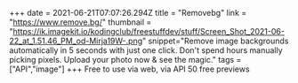 +++
date = 2021-06-21T07:07:26.294Z
title = "Removebg"
link = "https://www.remove.bg/"
thumbnail = "https://ik.imagekit.io/kodingclub/freestuffdev/stuff/Screen_Shot_2021-06-22_at_1.51.46_PM_od-Mirja19W-.png"
snippet="Remove image backgrounds automatically in 5 seconds with just one click. Don't spend hours manually picking pixels. Upload your photo now & see the magic."
tags = ["API","image"]
+++
Free to use via web, via API 50 free previews